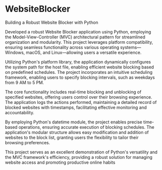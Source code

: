 # WebsiteBlocker

Building a Robust Website Blocker with Python

Developed a robust Website Blocker application using Python, employing the Model-View-Controller (MVC) architectural pattern for streamlined organization and modularity. This project leverages platform compatibility, ensuring seamless functionality across various operating systems—Windows, macOS, and Linux—allowing users a versatile experience.

Utilizing Python's platform library, the application dynamically configures the system path for the host file, enabling efficient website blocking based on predefined schedules. The project incorporates an intuitive scheduling framework, enabling users to specify blocking intervals, such as weekdays from 9 AM to 5 PM.

The core functionality includes real-time blocking and unblocking of specified websites, offering users control over their browsing experience. The application logs the actions performed, maintaining a detailed record of blocked websites with timestamps, facilitating effective monitoring and accountability.

By employing Python's datetime module, the project enables precise time-based operations, ensuring accurate execution of blocking schedules. The application's modular structure allows easy modification and addition of websites to the block list, granting users the flexibility to tailor their browsing preferences.

This project serves as an excellent demonstration of Python's versatility and the MVC framework's efficiency, providing a robust solution for managing website access and promoting productive online habits

